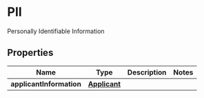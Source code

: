 

# PII

Personally Identifiable Information
## Properties

Name | Type | Description | Notes
------------ | ------------- | ------------- | -------------
**applicantInformation** | [**Applicant**](Applicant.md) |  | 



